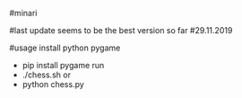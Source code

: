 #minari

#last update seems to be the best version so far
#29.11.2019

#usage
install python pygame
  - pip install pygame
run 
  - ./chess.sh
or 
  - python chess.py
